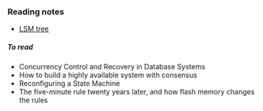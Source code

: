 ### Reading notes
* [LSM tree](https://george24601.github.io/2019/12/27/lsm.html)


##### To read

* Concurrency Control and Recovery in Database Systems
* How to build a highly available system with consensus
* Reconfiguring a State Machine
* The five-minute rule twenty years later, and how flash memory changes the rules
